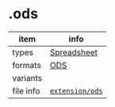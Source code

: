 

# .ods

item | info
--- | ---
types | [Spreadsheet](../dataTypes/spreadsheet.md)
formats | [ODS](../fileFormats/ods.md)
variants | 
file info | [`extension/ods`]({{fileinfo}}/ods)



